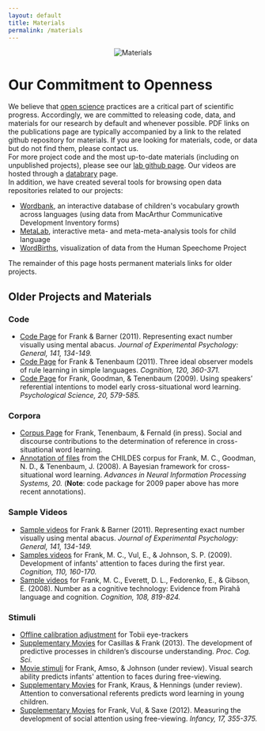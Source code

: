 ```yaml
---
layout: default
title: Materials
permalink: /materials
---
```


<div style = "text-align:center">
<img src="{{site.url}}{{site.baseurl}}/images/materials.png" alt="Materials">
</div>

# Our Commitment to Openness

We believe that [open science](https://en.wikipedia.org/wiki/Open_science") practices are a critical part of scientific progress. Accordingly, we are committed to releasing code, data, and materials for our research by default and whenever possible. PDF links on the publications page are typically accompanied by a link to the related github repository for materials. If you are looking for materials, code, or data but do not find them, please contact us.<br>
For more project code and the most up-to-date materials (including on unpublished projects), please see our [lab github page](http://github.com/langcog). Our  videos are hosted through a [databrary](https://nyu.databrary.org/party/258) page.<br>
In addition, we have created several tools for browsing open data repositories related to our projects:<br>
<!--  <p>Materials are listed according to the publication date of corresponding articles. </p> -->
* [Wordbank](http://wordbank.stanford.edu), an interactive database of children's vocabulary growth across languages (using data from MacArthur Communicative Development Inventory forms)
* [MetaLab](http://metalab.stanford.edu), interactive meta- and meta-meta-analysis tools for child language
* [WordBirths](http://wordbirths.stanford.edu),  visualization of data from the Human Speechome Project

The remainder of this page hosts permanent materials links for older projects.
<br>

## Older Projects and Materials

### Code
* [Code Page](http://langcog.stanford.edu/materials/abacus_code.html) for Frank & Barner (2011). Representing exact number visually using mental abacus. *Journal of Experimental Psychology: General, 141, 134-149.*
* [Code Page](http://langcog.stanford.edu/materials/rules.html) for Frank & Tenenbaum (2011). Three ideal observer models of rule learning in simple languages. *Cognition, 120, 360-371.*
* [Code Page](http://langcog.stanford.edu/materials/wordlearning.html) for Frank, Goodman, & Tenenbaum (2009). Using speakers’ referential intentions to model early cross-situational word learning. *Psychological Science, 20, 579-585.*

### Corpora
* [Corpus Page](http://langcog.stanford.edu/materials/FMcorpus.html) for Frank, Tenenbaum, & Fernald (in press). Social and discourse contributions to the determination of reference in cross-situational word learning.
* [Annotation of files](http://langcog.stanford.edu/materials/nipsmaterials.html) from the CHILDES corpus for Frank, M. C., Goodman, N. D., & Tenenbaum, J. (2008). A Bayesian framework for cross-situational word learning. *Advances in Neural Information Processing Systems, 20.* (**Note**: code package for 2009 paper above has more recent annotations).

### Sample Videos
* [Sample videos](http://langcog.stanford.edu/materials/abacus.html) for Frank & Barner (2011). Representing exact number visually using mental abacus. *Journal of Experimental Psychology: General, 141, 134-149.*
* [Samples videos](http://langcog.stanford.edu/materials/face_attention.html) for Frank, M. C., Vul, E., & Johnson, S. P. (2009). Development of infants' attention to faces during the first year. *Cognition, 110, 160-170.*
* [Sample videos](http://langcog.stanford.edu/materials/piraha.html) for Frank, M. C., Everett, D. L., Fedorenko, E., & Gibson, E. (2008). Number as a  cognitive technology: Evidence from Pirahã language and cognition. *Cognition, 108, 819-824.*

### Stimuli
* [Offline calibration adjustment](http://langcog.stanford.edu/materials/calib.html) for Tobii eye-trackers
* [Supplementary Movies](http://langcog.stanford.edu/materials/anticip.html) for Casillas & Frank (2013). The development of predictive processes in children’s discourse understanding. *Proc. Cog. Sci.*
* [Movie stimuli](http://langcog.stanford.edu/materials/social_attention.html) for Frank, Amso, & Johnson (under review). Visual search ability predicts infants' attention to faces during free-viewing.
* [Supplementary Movies](http://langcog.stanford.edu/materials/reflook.html) for Frank, Kraus, & Hennings (under review). Attention to conversational referents predicts word learning in young children.
* [Supplementary Movies](http://langcog.stanford.edu/materials/social_attention.html) for Frank, Vul, & Saxe (2012). Measuring the development of social attention using free-viewing. *Infancy, 17, 355-375.*
